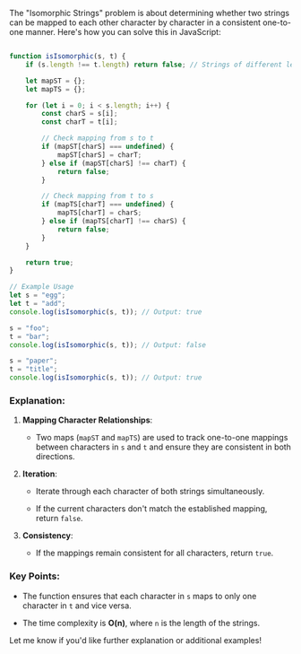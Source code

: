 The "Isomorphic Strings" problem is about determining whether two strings can be mapped to each other character by character in a consistent one-to-one manner. Here's how you can solve this in JavaScript:

```Javascript

function isIsomorphic(s, t) {
    if (s.length !== t.length) return false; // Strings of different lengths can't be isomorphic

    let mapST = {};
    let mapTS = {};

    for (let i = 0; i < s.length; i++) {
        const charS = s[i];
        const charT = t[i];

        // Check mapping from s to t
        if (mapST[charS] === undefined) {
            mapST[charS] = charT;
        } else if (mapST[charS] !== charT) {
            return false;
        }

        // Check mapping from t to s
        if (mapTS[charT] === undefined) {
            mapTS[charT] = charS;
        } else if (mapTS[charT] !== charS) {
            return false;
        }
    }

    return true;
}

// Example Usage
let s = "egg";
let t = "add";
console.log(isIsomorphic(s, t)); // Output: true

s = "foo";
t = "bar";
console.log(isIsomorphic(s, t)); // Output: false

s = "paper";
t = "title";
console.log(isIsomorphic(s, t)); // Output: true

```

### Explanation:

1. **Mapping Character Relationships**:
    
    - Two maps (`mapST` and `mapTS`) are used to track one-to-one mappings between characters in `s` and `t` and ensure they are consistent in both directions.
        
2. **Iteration**:
    
    - Iterate through each character of both strings simultaneously.
        
    - If the current characters don't match the established mapping, return `false`.
        
3. **Consistency**:
    
    - If the mappings remain consistent for all characters, return `true`.
        

### Key Points:

- The function ensures that each character in `s` maps to only one character in `t` and vice versa.
    
- The time complexity is **O(n)**, where `n` is the length of the strings.
    

Let me know if you'd like further explanation or additional examples!
